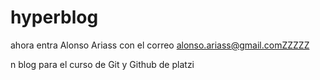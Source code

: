 # hyperblog

ahora entra Alonso Ariass con el correo alonso.ariass@gmail.comZZZZZ

n blog para el curso de Git y Github de platzi
